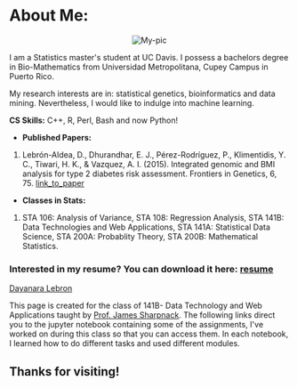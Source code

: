 
# About Me: 

<p align="center">
  <img src="https://www.gemfellowship.org/wp-content/uploads/2016/07/Lebron-Dayanara.jpg" alt="My-pic"/>
</p>

I am a Statistics master's student at UC Davis. I possess a bachelors degree in Bio-Mathematics from Universidad Metropolitana, Cupey Campus in Puerto Rico.

My research interests are in: statistical genetics, bioinformatics and data mining. Nevertheless, I would like to indulge into machine learning.

**CS Skills:** C++, R, Perl, Bash and now Python! 

- **Published Papers:**
1. Lebrón-Aldea, D., Dhurandhar, E. J., Pérez-Rodríguez, P., Klimentidis, Y. C., Tiwari, H. K., & Vazquez, A. I. (2015). Integrated genomic and BMI analysis for type 2 diabetes risk assessment. Frontiers in Genetics, 6, 75. [link_to_paper]( http://doi.org/10.3389/fgene.2015.00075)


- **Classes in Stats:**
1. STA 106: Analysis of Variance, STA 108: Regression Analysis, STA 141B: Data Technologies and Web Applications, STA 141A: Statistical Data Science, STA 200A: Probablity Theory, STA 200B: Mathematical Statistics. 

### Interested in my resume? You can download it here: [resume](dlebron12.github.io/Resume_2016.pdf)

<script type="text/javascript" src="https://platform.linkedin.com/badges/js/profile.js" async defer></script>
<div class="LI-profile-badge"  data-version="v1" data-size="medium" data-locale="en_US" data-type="horizontal" data-theme="dark" data-vanity="dayanara-lebron-b703b698"><a class="LI-simple-link" href='https://www.linkedin.com/in/dayanara-lebron-b703b698?trk=profile-badge'>Dayanara Lebron</a></div>


This page is created for the class of 141B- Data Technology and Web Applications taught by [Prof. James Sharpnack](https://jsharpna.github.io).  The following links direct you to the jupyter notebook containing some of the assignments, I've worked on during this class so that you can access them. In each notebook, I learned how to do different tasks and used different modules. 

## Thanks for visiting! 
